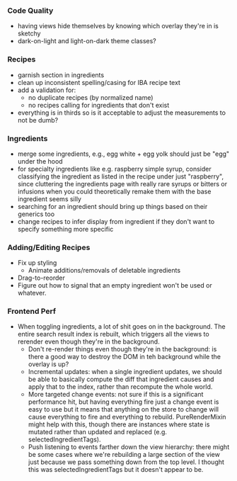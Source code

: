### Code Quality
- having views hide themselves by knowing which overlay they're in is sketchy
- dark-on-light and light-on-dark theme classes?

### Recipes
- garnish section in ingredients
- clean up inconsistent spelling/casing for IBA recipe text
- add a validation for:
  - no duplicate recipes (by normalized name)
  - no recipes calling for ingredients that don't exist
- everything is in thirds so is it acceptable to adjust the measurements to not be dumb?

### Ingredients
- merge some ingredients, e.g., egg white + egg yolk should just be "egg" under the hood
- for specialty ingredients like e.g. raspberry simple syrup, consider classifying the ingredient as listed in the recipe under just "raspberry", since cluttering the ingredients page with really rare syrups or bitters or infusions when you could theoretically remake them with the base ingredient seems silly
- searching for an ingredient should bring up things based on their generics too
- change recipes to infer display from ingredient if they don't want to specify something more specific

### Adding/Editing Recipes
- Fix up styling
  - Animate additions/removals of deletable ingredients
- Drag-to-reorder
- Figure out how to signal that an empty ingredient won't be used or whatever.

### Frontend Perf
- When toggling ingredients, a lot of shit goes on in the background. The entire search result index is rebuilt, which triggers all the views to rerender even though they're in the background.
  - Don't re-render things even though they're in the background: is there a good way to destroy the DOM in teh background while the overlay is up?
  - Incremental updates: when a single ingredient updates, we should be able to basically compute the diff that ingredient causes and apply that to the index, rather than recompute the whole world.
  - More targeted change events: not sure if this is a significant performance hit, but having everything fire just a change event is easy to use but it means that anything on the store to change will cause everything to fire and everything to rebuild. PureRenderMixin might help with this, though there are instances where state is mutated rather than updated and replaced (e.g. selectedIngredientTags).
  - Push listening to events farther down the view hierarchy: there might be some cases where we're rebuilding a large section of the view just because we pass something down from the top level. I thought this was selectedIngredientTags but it doesn't appear to be.
